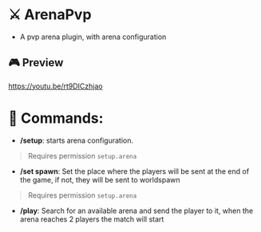 # ⚔️ ArenaPvp
* A pvp arena plugin, with arena configuration

## 🎮 Preview
https://youtu.be/rt9DICzhjao

# 🔧 Commands:
- **/setup**: starts arena configuration.
> Requires permission `setup.arena`
- **/set spawn**: Set the place where the players will be sent at the end of the game, if not, they will be sent to worldspawn
> Requires permission `setup.arena`
- **/play**: Search for an available arena and send the player to it, when the arena reaches 2 players the match will start
